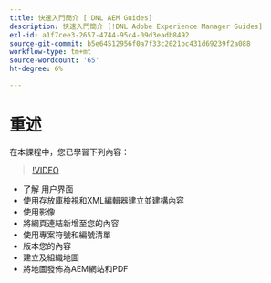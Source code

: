 ```yaml
---
title: 快速入門簡介 [!DNL AEM Guides]
description: 快速入門簡介 [!DNL Adobe Experience Manager Guides]
exl-id: a1f7cee3-2657-4744-95c4-09d3eadb8492
source-git-commit: b5e64512956f0a7f33c2021bc431d69239f2a088
workflow-type: tm+mt
source-wordcount: '65'
ht-degree: 6%

---
```


# 重述

在本課程中，您已學習下列內容：

>[!VIDEO](https://video.tv.adobe.com/v/336660?quality=12&learn=on)

- 了解  用户界面
- 使用存放庫檢視和XML編輯器建立並建構內容
- 使用影像
- 將網頁連結新增至您的內容
- 使用專案符號和編號清單
- 版本您的內容
- 建立及組織地圖
- 將地圖發佈為AEM網站和PDF
